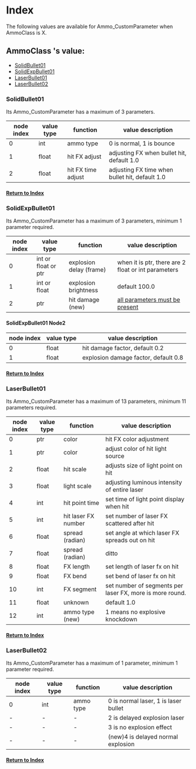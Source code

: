 # Index
The following values are available for Ammo_CustomParameter when AmmoClass is X.

## AmmoClass 's value:
- [SolidBullet01](#SolidBullet01)
- [SolidExpBullet01](#SolidExpBullet01)
- [LaserBullet01](#LaserBullet01)
- [LaserBullet02](#LaserBullet02)

### SolidBullet01
Its Ammo_CustomParameter has a maximum of 3 parameters.

| node index | value type | function | value description |
|---|---|---|---|
|0|int|ammo type|0 is normal, 1 is bounce|
|1|float|hit FX adjust|adjusting FX when bullet hit, default 1.0|
|2|float|hit FX time adjust|adjusting FX time when bullet hit, default 1.0|

#### [Return to Index](#index)

### SolidExpBullet01
Its Ammo_CustomParameter has a maximum of 3 parameters, minimum 1 parameter required.

| node index | value type | function | value description |
|---|---|---|---|
|0|int or float or ptr|explosion delay (frame)|when it is ptr, there are 2 float or int parameters|
|1|int or float|explosion brightness|default 100.0|
|2|ptr|hit damage (new)|[all parameters must be present](#SolidExpBullet01-Node2)|

#### SolidExpBullet01 Node2
| node index | value type | value description |
|---|---|---|
|0|float|hit damage factor, default 0.2|
|1|float|explosion damage factor, default 0.8|

#### [Return to Index](#index)

### LaserBullet01
Its Ammo_CustomParameter has a maximum of 13 parameters, minimum 11 parameters required.

| node index | value type | function | value description |
|---|---|---|---|
|0|ptr|color|hit FX color adjustment|
|1|ptr|color|adjust color of hit light source|
|2|float|hit scale|adjusts size of light point on hit|
|3|float|light scale|adjusting luminous intensity of entire laser|
|4|int|hit point time|set time of light point display when hit|
|5|int|hit laser FX number|set number of laser FX scattered after hit|
|6|float|spread (radian)|set angle at which laser FX spreads out on hit|
|7|float|spread (radian)|ditto|
|8|float|FX length|set length of laser fx on hit|
|9|float|FX bend|set bend of laser fx on hit|
|10|int|FX segment|set number of segments per laser FX, more is more round.|
|11|float|unknown|default 1.0|
|12|int|ammo type (new)|1 means no explosive knockdown|

#### [Return to Index](#index)

### LaserBullet02
Its Ammo_CustomParameter has a maximum of 1 parameter, minimum 1 parameter required.

| node index | value type | function | value description |
|---|---|---|---|
|0|int|ammo type|0 is normal laser, 1 is laser bullet|
|-|-|-|2 is delayed explosion laser|
|-|-|-|3 is no explosion effect|
|-|-|-|(new)4 is delayed normal explosion|

#### [Return to Index](#index)
